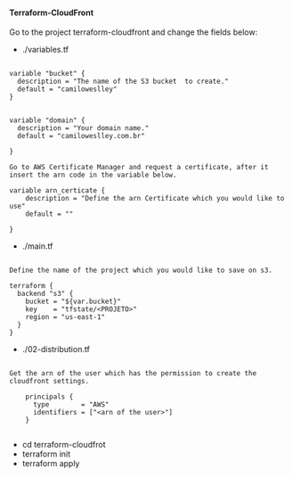  #### Terraform-CloudFront


Go to the project terraform-cloudfront and change the fields below:

- ./variables.tf

```

variable "bucket" {
  description = "The name of the S3 bucket  to create."
  default = "camiloweslley"
}


variable "domain" {
  description = "Your domain name."
  default = "camiloweslley.com.br"

}

Go to AWS Certificate Manager and request a certificate, after it insert the arn code in the variable below.

variable arn_certicate {
	description = "Define the arn Certificate which you would like to use" 
	default = ""

}

```

- ./main.tf

```

Define the name of the project which you would like to save on s3.

terraform {
  backend "s3" {
    bucket = "${var.bucket}"
    key    = "tfstate/<PROJETO>"
    region = "us-east-1"
  }
}

```

- ./02-distribution.tf

```

Get the arn of the user which has the permission to create the cloudfront settings.

    principals {
      type        = "AWS"
      identifiers = ["<arn of the user>"]
    }


```

   - cd terraform-cloudfrot 
   - terraform init
   - terraform apply 


